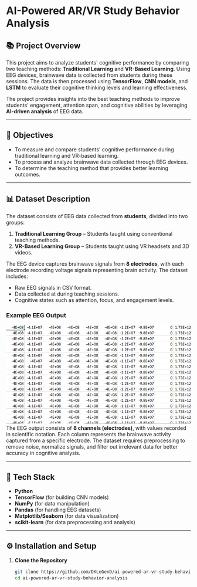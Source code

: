 # AI-Powered AR/VR Study Behavior Analysis

## 📚 Project Overview
This project aims to analyze students' cognitive performance by comparing two teaching methods: **Traditional Learning** and **VR-Based Learning**. Using EEG devices, brainwave data is collected from students during these sessions. The data is then processed using **TensorFlow**, **CNN models**, and **LSTM** to evaluate their cognitive thinking levels and learning effectiveness.

The project provides insights into the best teaching methods to improve students' engagement, attention span, and cognitive abilities by leveraging **AI-driven analysis** of EEG data.

---

## 🎯 Objectives
- To measure and compare students' cognitive performance during traditional learning and VR-based learning.
- To process and analyze brainwave data collected through EEG devices.
- To determine the teaching method that provides better learning outcomes.

---

## 📊 Dataset Description
The dataset consists of EEG data collected from **students**, divided into two groups:
1. **Traditional Learning Group** – Students taught using conventional teaching methods.
2. **VR-Based Learning Group** – Students taught using VR headsets and 3D videos.

The EEG device captures brainwave signals from **8 electrodes**, with each electrode recording voltage signals representing brain activity. The dataset includes:
- Raw EEG signals in CSV format.
- Data collected at during teaching sessions.
- Cognitive states such as attention, focus, and engagement levels.

### Example EEG Output 
![EEG Data Screenshot](data_set_sample.png)
The EEG output consists of **8 channels (electrodes)**, with values recorded in scientific notation. Each column represents the brainwave activity captured from a specific electrode. The dataset requires preprocessing to remove noise, normalize signals, and filter out irrelevant data for better accuracy in cognitive analysis.

---

## 🧰 Tech Stack
- **Python**
- **TensorFlow** (for building CNN models)
- **NumPy** (for data manipulation)
- **Pandas** (for handling EEG datasets)
- **Matplotlib/Seaborn** (for data visualization)
- **scikit-learn** (for data preprocessing and analysis)

---

## ⚙️ Installation and Setup
1. **Clone the Repository**  
   ```bash
   git clone https://github.com/DXLeGenD/ai-powered-ar-vr-study-behaviour-analysis.git
   cd ai-powered-ar-vr-study-behavior-analysis

